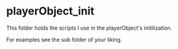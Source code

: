 # playerObject_init
This folder holds the scripts I use in the playerObject's initilization.

For examples see the sub folder of your liking.
